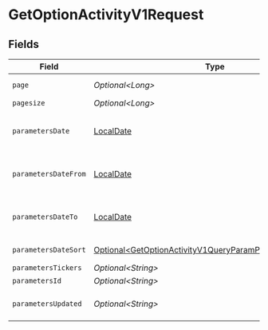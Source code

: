 # GetOptionActivityV1Request


## Fields

| Field                                                                                                                                    | Type                                                                                                                                     | Required                                                                                                                                 | Description                                                                                                                              |
| ---------------------------------------------------------------------------------------------------------------------------------------- | ---------------------------------------------------------------------------------------------------------------------------------------- | ---------------------------------------------------------------------------------------------------------------------------------------- | ---------------------------------------------------------------------------------------------------------------------------------------- |
| `page`                                                                                                                                   | *Optional\<Long>*                                                                                                                        | :heavy_minus_sign:                                                                                                                       | Page number                                                                                                                              |
| `pagesize`                                                                                                                               | *Optional\<Long>*                                                                                                                        | :heavy_minus_sign:                                                                                                                       | Page size                                                                                                                                |
| `parametersDate`                                                                                                                         | [LocalDate](https://docs.oracle.com/javase/8/docs/api/java/time/LocalDate.html)                                                          | :heavy_minus_sign:                                                                                                                       | Date in YYYY-MM-DD format                                                                                                                |
| `parametersDateFrom`                                                                                                                     | [LocalDate](https://docs.oracle.com/javase/8/docs/api/java/time/LocalDate.html)                                                          | :heavy_minus_sign:                                                                                                                       | Start date in YYYY-MM-DD format                                                                                                          |
| `parametersDateTo`                                                                                                                       | [LocalDate](https://docs.oracle.com/javase/8/docs/api/java/time/LocalDate.html)                                                          | :heavy_minus_sign:                                                                                                                       | End date in YYYY-MM-DD format                                                                                                            |
| `parametersDateSort`                                                                                                                     | [Optional\<GetOptionActivityV1QueryParamParametersDateSort>](../../models/operations/GetOptionActivityV1QueryParamParametersDateSort.md) | :heavy_minus_sign:                                                                                                                       | Sort by date                                                                                                                             |
| `parametersTickers`                                                                                                                      | *Optional\<String>*                                                                                                                      | :heavy_minus_sign:                                                                                                                       | Tickers                                                                                                                                  |
| `parametersId`                                                                                                                           | *Optional\<String>*                                                                                                                      | :heavy_minus_sign:                                                                                                                       | ID                                                                                                                                       |
| `parametersUpdated`                                                                                                                      | *Optional\<String>*                                                                                                                      | :heavy_minus_sign:                                                                                                                       | Updated time in Unix format                                                                                                              |
